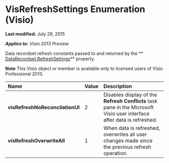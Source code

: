 
# VisRefreshSettings Enumeration (Visio)

 **Last modified:** July 28, 2015

 _**Applies to:** Visio 2013 Preview_

Data recordset refresh constants passed to and returned by the  ** [DataRecordset.RefreshSettings](7647676c-0291-8c57-10d6-ca55fcee2bf5.md)** property.


 **Note**  This Visio object or member is available only to licensed users of Visio Professional 2013.



|**Name**|**Value**|**Description**|
|:-----|:-----|:-----|
| **visRefreshNoReconcilationUI**|2|Disables display of the  **Refresh Conflicts** task pane in the Microsoft Visio user interface after data is refreshed.|
| **visRefreshOverwriteAll**|1|When data is refreshed, overwrites all user changes made since the previous refresh operation.|

